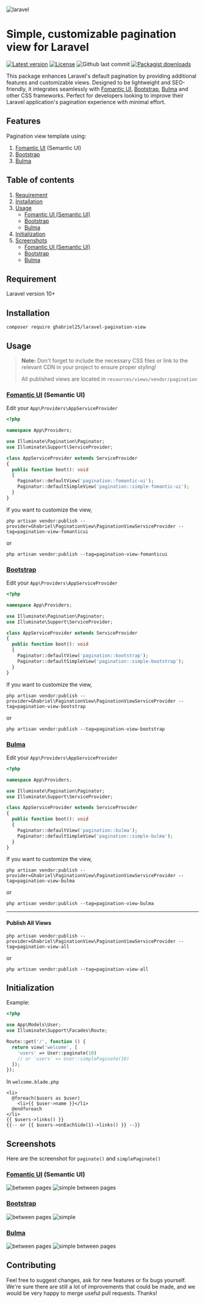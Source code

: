 ![laravel](https://github.com/user-attachments/assets/c359c75a-1372-475d-8390-6867ce8b98dd)
# Simple, customizable pagination view for Laravel
[![Latest version](https://img.shields.io/packagist/v/ghabriel/laravel-pagination-view)](https://packagist.org/packages/ghabriel/laravel-pagination-view)
[![License](https://img.shields.io/badge/license-MIT-brightgreen)](LICENSE.md)
![Github last commit](https://img.shields.io/github/last-commit/ghabriel25/laravel-pagination-view)
[![Packagist downloads](https://img.shields.io/packagist/dt/ghabriel/laravel-pagination-view?color=66ff00)](https://packagist.org/packages/ghabriel/laravel-pagination-view/stats)

This package enhances Laravel's default pagination by providing additional features and customizable views. Designed to be lightweight and SEO-friendly, it integrates seamlessly with [Fomantic UI](https://fomantic-ui.com), [Bootstrap](https://getbootstrap.com), [Bulma](https://bulma.io) and other CSS frameworks. Perfect for developers looking to improve their Laravel application's pagination experience with minimal effort.

## Features
Pagination view template using:
1. [Fomantic UI](https://fomantic-ui.com) (Semantic UI)
2. [Bootstrap](https://getbootstrap.com/)
3. [Bulma](https://bulma.io/)
## Table of contents
1. [Requirement](#requirement)
2. [Installation](#installation)
3. [Usage](#usage)
   - [Fomantic UI (Semantic UI)](#fomantic-ui-semantic-ui)
   - [Bootstrap](#bootstrap)
   - [Bulma](#bulma)
5. [Initialization](#initialization)
6. [Screenshots](#screenshots)
   - [Fomantic UI (Semantic UI)](#fomantic-ui-semantic-ui-1)
   - [Bootstrap](#bootstrap-1)
   - [Bulma](#bulma-1)
## Requirement
Laravel version 10+
## Installation
```
composer require ghabriel25/laravel-pagination-view
```
## Usage
> **Note:** Don't forget to include the necessary CSS files or link to the relevant CDN in your project to ensure proper styling!
> 
> All published views are located in `resources/views/vendor/pagination`

### [Fomantic UI](https://fomantic-ui.com) (Semantic UI)
Edit your `App\Providers\AppServiceProvider`
```php
<?php

namespace App\Providers;

use Illuminate\Pagination\Paginator;
use Illuminate\Support\ServiceProvider;

class AppServiceProvider extends ServiceProvider
{
  public function boot(): void
  {
    Paginator::defaultView('pagination::fomantic-ui');
    Paginator::defaultSimpleView('pagination::simple-fomantic-ui');
  }
}
```

If you want to customize the view,
```
php artisan vendor:publish --provider=Ghabriel\PaginationView\PaginationViewServiceProvider --tag=pagination-view-fomanticui
```
or
```
php artisan vendor:publish --tag=pagination-view-fomanticui
```
### [Bootstrap](https://getbootstrap.com/)
Edit your `App\Providers\AppServiceProvider`
```php
<?php

namespace App\Providers;

use Illuminate\Pagination\Paginator;
use Illuminate\Support\ServiceProvider;

class AppServiceProvider extends ServiceProvider
{
  public function boot(): void
  {
    Paginator::defaultView('pagination::bootstrap');
    Paginator::defaultSimpleView('pagination::simple-bootstrap');
  }
}
```

If you want to customize the view,
```
php artisan vendor:publish --provider=Ghabriel\PaginationView\PaginationViewServiceProvider --tag=pagination-view-bootstrap
```
or
```
php artisan vendor:publish --tag=pagination-view-bootstrap
```
### [Bulma](https://bulma.io/)
Edit your `App\Providers\AppServiceProvider`
```php
<?php

namespace App\Providers;

use Illuminate\Pagination\Paginator;
use Illuminate\Support\ServiceProvider;

class AppServiceProvider extends ServiceProvider
{
  public function boot(): void
  {
    Paginator::defaultView('pagination::bulma');
    Paginator::defaultSimpleView('pagination::simple-bulma');
  }
}
```

If you want to customize the view,
```
php artisan vendor:publish --provider=Ghabriel\PaginationView\PaginationViewServiceProvider --tag=pagination-view-bulma
```
or
```
php artisan vendor:publish --tag=pagination-view-bulma
```

---

#### Publish All Views
```
php artisan vendor:publish --provider=Ghabriel\PaginationView\PaginationViewServiceProvider --tag=pagination-view-all
```
or
```
php artisan vendor:publish --tag=pagination-view-all
```
## Initialization
Example:
```php
<?php

use App\Models\User;
use Illuminate\Support\Facades\Route;

Route::get('/', function () {
  return view('welcome', [
    'users' => User::paginate(10)
    // or 'users' => User::simplePaginate(10)
  ]);
});
```
In `welcome.blade.php`
```blade
<li>
  @foreach($users as $user)
    <li>{{ $user->name }}</li>
  @endforeach
</li>
{{ $users->links() }}
{{-- or {{ $users->onEachSide(1)->links() }} --}}
```
## Screenshots
Here are the screenshot for `paginate()` and `simplePaginate()`
### [Fomantic UI](https://fomantic-ui.com) (Semantic UI)
![between pages](https://github.com/user-attachments/assets/37cb8b88-b40c-4b4b-88a2-d80cd2dcbcf0)
![simple between pages](https://github.com/user-attachments/assets/667c2a8d-707e-4179-a8bf-af7c05f239ef)
### [Bootstrap](https://getbootstrap.com/)
![between pages](https://github.com/user-attachments/assets/8d66bad8-3499-4606-93ef-de68b1be5a73)
![simple](https://github.com/user-attachments/assets/0263a49e-0993-4f11-9fc7-9b5ae2a6ac71)
### [Bulma](https://bulma.io/)
![between pages](https://github.com/user-attachments/assets/35dedae3-ee1a-4de0-afbc-c2bff99379d9)
![simple between pages](https://github.com/user-attachments/assets/e2493917-3b81-4065-8dc5-c94b6735d8ad)
## Contributing
Feel free to suggest changes, ask for new features or fix bugs yourself. We're sure there are still a lot of improvements that could be made, and we would be very happy to merge useful pull requests. Thanks!
